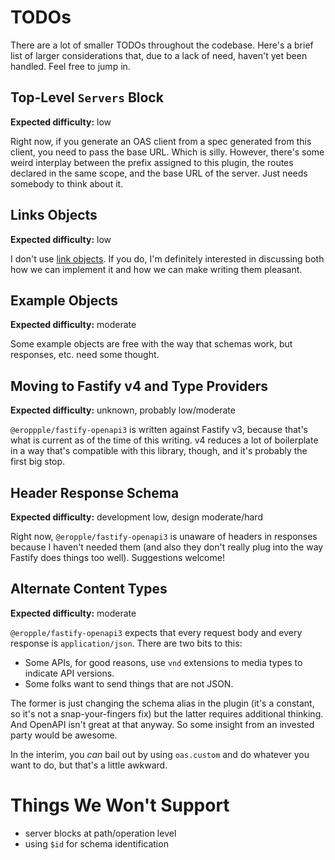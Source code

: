 # TODOs #
There are a lot of smaller TODOs throughout the codebase. Here's a brief list of
larger considerations that, due to a lack of need, haven't yet been handled.
Feel free to jump in.

## Top-Level `Servers` Block ##
**Expected difficulty:** low

Right now, if you generate an OAS client from a spec generated from this client,
you need to pass the base URL. Which is silly. However, there's some weird
interplay between the prefix assigned to this plugin, the routes declared in the
same scope, and the base URL of the server. Just needs somebody to think about
it.

## Links Objects ##
**Expected difficulty:** low

I don't use [link objects](https://spec.openapis.org/oas/v3.1.0#link-object). If
you do, I'm definitely interested in discussing both how we can implement it and
how we can make writing them pleasant.

## Example Objects ##
**Expected difficulty:** moderate

Some example objects are free with the way that schemas work, but responses, etc.
need some thought.

## Moving to Fastify v4 and Type Providers ##
**Expected difficulty:** unknown, probably low/moderate

`@eroppple/fastify-openapi3` is written against Fastify v3, because that's what
is current as of the time of this writing. v4 reduces a lot of boilerplate in a
way that's compatible with this library, though, and it's probably the first big
stop.

## Header Response Schema ##
**Expected difficulty:** development low, design moderate/hard

Right now, `@eropple/fastify-openapi3` is unaware of headers in responses
because I haven't needed them (and also they don't really plug into the way
Fastify does things too well). Suggestions welcome!

## Alternate Content Types ##
**Expected difficulty:** moderate

`@eropple/fastify-openapi3` expects that every request body and every response
is `application/json`. There are two bits to this:

- Some APIs, for good reasons, use `vnd` extensions to media types to indicate
  API versions.
- Some folks want to send things that are not JSON.

The former is just changing the schema alias in the plugin (it's a constant, so
it's not a snap-your-fingers fix) but the latter requires additional thinking.
And OpenAPI isn't great at that anyway. So some insight from an invested party
would be awesome.

In the interim, you _can_ bail out by using `oas.custom` and do whatever you
want to do, but that's a little awkward.

# Things We Won't Support #
- server blocks at path/operation level
- using `$id` for schema identification
